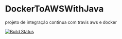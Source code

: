 # DockerToAWSWithJava
projeto de integração continua com travis aws e docker

[![Build Status](https://app.travis-ci.com/julianoPinheiro/DockerToAWSWithJava.svg?branch=master)](https://app.travis-ci.com/julianoPinheiro/DockerToAWSWithJava)
